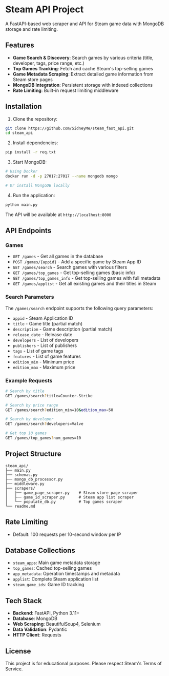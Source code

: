 # Steam API Project

A FastAPI-based web scraper and API for Steam game data with MongoDB storage and rate limiting.

## Features

- **Game Search & Discovery**: Search games by various criteria (title, developer, tags, price range, etc.)
- **Top Games Tracking**: Fetch and cache Steam's top-selling games
- **Game Metadata Scraping**: Extract detailed game information from Steam store pages
- **MongoDB Integration**: Persistent storage with indexed collections
- **Rate Limiting**: Built-in request limiting middleware

## Installation

1. Clone the repository:
```bash
git clone https://github.com/SidneyMe/steam_fast_api.git
cd steam_api
```

2. Install dependencies:
```bash
pip install -r req.txt
```

3. Start MongoDB:
```bash
# Using Docker
docker run -d -p 27017:27017 --name mongodb mongo

# Or install MongoDB locally
```

4. Run the application:
```bash
python main.py
```

The API will be available at `http://localhost:8000`

## API Endpoints

### Games

- `GET /games` - Get all games in the database
- `POST /games/{appid}` - Add a specific game by Steam App ID
- `GET /games/search` - Search games with various filters
- `GET /games/top_games` - Get top-selling games (basic info)
- `GET /games/top_games_info` - Get top-selling games with full metadata
- `GET /games/applist` - Get all existing games and their titles in Steam

### Search Parameters

The `/games/search` endpoint supports the following query parameters:

- `appid` - Steam Application ID
- `title` - Game title (partial match)
- `description` - Game description (partial match)
- `release_date` - Release date
- `developers` - List of developers
- `publishers` - List of publishers
- `tags` - List of game tags
- `features` - List of game features
- `edition_min` - Minimum price
- `edition_max` - Maximum price

### Example Requests

```bash
# Search by title
GET /games/search?title=Counter-Strike

# Search by price range
GET /games/search?edition_min=10&edition_max=50

# Search by developer
GET /games/search?developers=Valve

# Get top 10 games
GET /games/top_games?num_games=10
```

## Project Structure

```
steam_api/
├── main.py
├── schemas.py
├── mongo_db_processor.py
├── middleware.py
├── scrapers/
│   ├── game_page_scraper.py    # Steam store page scraper
│   ├── game_id_scraper.py      # Steam app list scraper
│   └── populate_db.py          # Top games scraper
└── readme.md
```


## Rate Limiting

- Default: 100 requests per 10-second window per IP

## Database Collections

- `steam_apps`: Main game metadata storage
- `top_games`: Cached top-selling games
- `app_metadata`: Operation timestamps and metadata
- `applist`: Complete Steam application list
- `steam_game_ids`: Game ID tracking

## Tech Stack

- **Backend**: FastAPI, Python 3.11+
- **Database**: MongoDB
- **Web Scraping**: BeautifulSoup4, Selenium
- **Data Validation**: Pydantic
- **HTTP Client**: Requests

## License

This project is for educational purposes. Please respect Steam's Terms of Service.